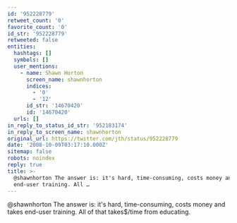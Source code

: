 ```yaml
---
id: '952228779'
retweet_count: '0'
favorite_count: '0'
id_str: '952228779'
retweeted: false
entities:
  hashtags: []
  symbols: []
  user_mentions:
    - name: Shawn Horton
      screen_name: shawnhorton
      indices:
        - '0'
        - '12'
      id_str: '14670420'
      id: '14670420'
  urls: []
in_reply_to_status_id_str: '952183174'
in_reply_to_screen_name: shawnhorton
original_url: https://twitter.com/jth/status/952228779
date: '2008-10-09T03:17:10.000Z'
sitemap: false
robots: noindex
reply: true
title: >-
  @shawnhorton The answer is: it's hard, time-consuming, costs money and takes
  end-user training. All …
---
```


@shawnhorton The answer is: it's hard, time-consuming, costs money and takes end-user training. All of that takes$/time from educating.